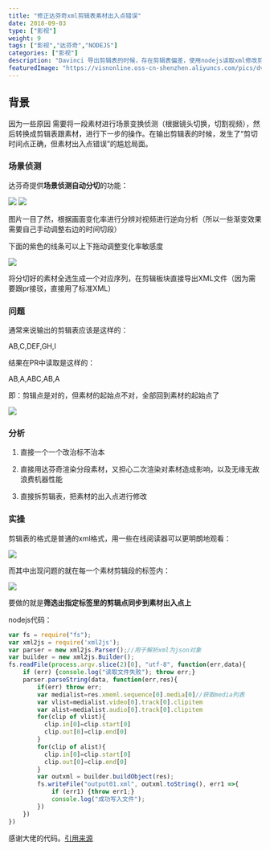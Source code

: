 ```yaml
---
title: "修正达芬奇xml剪辑表素材出入点错误"
date: 2018-09-03
type: ["影视"]
weight: 9
tags: ["影视","达芬奇","NODEJS"]
categories: ["影视"]
description: "Davinci 导出剪辑表的时候，存在剪辑表偏差，使用nodejs读取xml修改剪辑表内容"
featuredImage: "https://visnonline.oss-cn-shenzhen.aliyuncs.com/pics/dvcxmlfix/logo.png"
---
```


## 背景
因为一些原因 需要将一段素材进行场景变换侦测（根据镜头切换，切割视频），然后转换成剪辑表跟素材，进行下一步的操作。在输出剪辑表的时候，发生了“剪切时间点正确，但素材出入点错误”的尴尬局面。

### 场景侦测

达芬奇提供**场景侦测自动分切**的功能：

![](https://visnonline.oss-cn-shenzhen.aliyuncs.com/pics/dvcxmlfix/03.png)
![](https://visnonline.oss-cn-shenzhen.aliyuncs.com/pics/dvcxmlfix/04.png)

图片一目了然，根据画面变化率进行分辨对视频进行逆向分析（所以一些渐变效果需要自己手动调整右边的时间切段）

下面的紫色的线条可以上下拖动调整变化率敏感度

![](https://visnonline.oss-cn-shenzhen.aliyuncs.com/pics/dvcxmlfix/05.png)

将分切好的素材全选生成一个对应序列，在剪辑板块直接导出XML文件（因为需要跟pr接驳，直接用了标准XML）

### 问题
通常来说输出的剪辑表应该是这样的：

AB,C,DEF,GH,I

结果在PR中读取是这样的：

AB,A,ABC,AB,A

即：剪辑点是对的，但素材的起始点不对，全部回到素材的起始点了

![](https://visnonline.oss-cn-shenzhen.aliyuncs.com/pics/dvcxmlfix/06.png)

### 分析

1. 直接一个一个改治标不治本

2. 直接用达芬奇渲染分段素材，又担心二次渲染对素材造成影响，以及无缘无故浪费机器性能

3. 直接拆剪辑表，把素材的出入点进行修改

### 实操

剪辑表的格式是普通的xml格式，用一些在线阅读器可以更明朗地观看：

![](https://visnonline.oss-cn-shenzhen.aliyuncs.com/pics/dvcxmlfix/02.png)

而其中出现问题的就在每一个素材剪辑段的标签内：

![](https://visnonline.oss-cn-shenzhen.aliyuncs.com/pics/dvcxmlfix/01.png)

要做的就是**筛选出指定标签里的剪辑点同步到素材出入点上**

nodejs代码：
```javascript
var fs = require("fs");
var xml2js = require('xml2js');
var parser = new xml2js.Parser();//用于解析xml为json对象
var builder = new xml2js.Builder();
fs.readFile(process.argv.slice(2)[0], "utf-8", function(err,data){
    if (err) {console.log("读取文件失败"); throw err;}
    parser.parseString(data, function(err,res){
        if(err) throw err;
        var medialist=res.xmeml.sequence[0].media[0]//获取media列表
        var vlist=medialist.video[0].track[0].clipitem
        var alist=medialist.audio[0].track[0].clipitem
        for(clip of vlist){
          clip.in[0]=clip.start[0]
          clip.out[0]=clip.end[0]
        }
        for(clip of alist){
          clip.in[0]=clip.start[0]
          clip.out[0]=clip.end[0]
        }
        var outxml = builder.buildObject(res);
        fs.writeFile("output01.xml", outxml.toString(), err1 =>{
            if (err1) {throw err1;}
            console.log("成功写入文件");
        })
    })
})
```

感谢大佬的代码。[引用来源](https://www.jianshu.com/p/a7a2b693d003)
